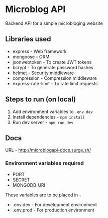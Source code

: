 # Microblog API
Backend API for a simple microbloging website

## Libraries used

 - express  - Web framework
 - mongoose - ORM
 - jsonwebtoken - To create JWT tokens
 - bcrypt - To generate password hashes
 - helmet - Security middleware
 - compression - Compression middleware
 - express-rate-limit - To rate limit requests

## Steps to run (on local)
1. Add environment variables to `.env.dev`
2. Install dependencies - `npm install`
3. Run dev server - `npm run dev`
 
## Docs
URL - http://microblogapi-docs.surge.sh/

### Environment variables required
- PORT
- SECRET
- MONGODB_URI

These variables are to be placed in -
- .env.dev - For development environment
- .env.prod - For production environment
